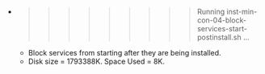 * >>>>>>>>> Running inst-min-con-04-block-services-start-postinstall.sh ...
  * Block services from starting after they are being installed.
  * Disk size = 1793388K. Space Used = 8K.
